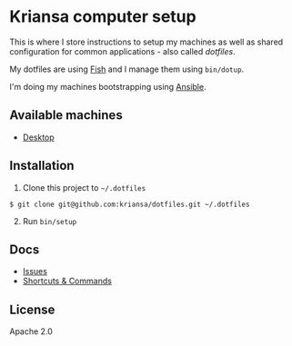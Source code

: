 # Kriansa computer setup

This is where I store instructions to setup my machines as well as shared configuration for common
applications - also called _dotfiles_.

My dotfiles are using [Fish](https://fishshell.com/) and I manage them using `bin/dotup`.

I'm doing my machines bootstrapping using [Ansible](https://www.ansible.com/).

## Available machines

* [Desktop](doc/desktop-install.md)

## Installation

1. Clone this project to `~/.dotfiles`

```shell
$ git clone git@github.com:kriansa/dotfiles.git ~/.dotfiles
```

2. Run `bin/setup`

## Docs

* [Issues](doc/bugs.md)
* [Shortcuts & Commands](doc/shortcuts.md)

## License

Apache 2.0

